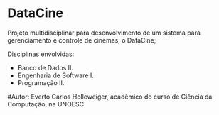 # DataCine

Projeto multidisciplinar para desenvolvimento de um sistema para gerenciamento e controle de cinemas, o DataCine;

Disciplinas envolvidas:

- Banco de Dados II.
- Engenharia de Software I.
- Programação II.

#Autor: Everto Carlos Holleweiger, acadêmico do curso de Ciência da Computação, na UNOESC.

